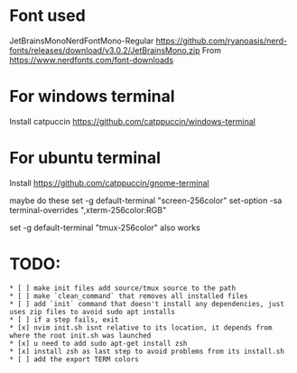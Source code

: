 # Font used
JetBrainsMonoNerdFontMono-Regular 
https://github.com/ryanoasis/nerd-fonts/releases/download/v3.0.2/JetBrainsMono.zip
From https://www.nerdfonts.com/font-downloads

# For windows terminal
Install catpuccin https://github.com/catppuccin/windows-terminal

# For ubuntu terminal
Install https://github.com/catppuccin/gnome-terminal

maybe do these
set -g default-terminal "screen-256color" set-option -sa terminal-overrides ",xterm-256color:RGB"

set -g default-terminal "tmux-256color" also works





# TODO:
    * [ ] make init files add source/tmux source to the path
    * [ ] make `clean_command` that removes all installed files
    * [ ] add `init` command that doesn't install any dependencies, just uses zip files to avoid sudo apt installs
    * [ ] if a step fails, exit
    * [x] nvim init.sh isnt relative to its location, it depends from where the root init.sh was launched
    * [x] u need to add sudo apt-get install zsh
    * [x] install zsh as last step to avoid problems from its install.sh
    * [ ] add the export TERM colors
